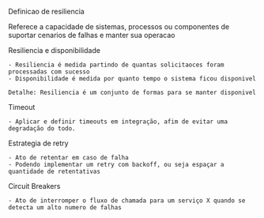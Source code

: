 Definicao de resiliencia 

Referece a capacidade de sistemas, processos ou componentes de suportar cenarios de falhas e manter sua operacao 


Resiliencia e disponibilidade

    - Resiliencia é medida partindo de quantas solicitaoces foram processadas com sucesso
    - Disponibilidade é medida por quanto tempo o sistema ficou disponivel 

    Detalhe: Resiliencia é um conjunto de formas para se manter disponivel


Timeout 

    - Aplicar e definir timeouts em integração, afim de evitar uma degradação do todo.

Estrategia de retry

    - Ato de retentar em caso de falha
    - Podendo implementar um retry com backoff, ou seja espaçar a quantidade de retentativas 

Circuit Breakers 

    - Ato de interromper o fluxo de chamada para um serviço X quando se detecta um alto numero de falhas


